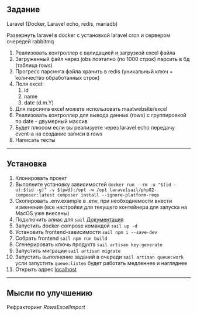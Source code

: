 
## Задание

Laravel (Docker, Laravel echo, redis, mariadb)

Развернуть laravel в docker с установкой laravel cron и сервером очередей rabbitmq

1. Реализовать контроллер с валидацией и загрузкой excel файла
2. Загруженный файл через jobs поэтапно (по 1000 строк) парсить в бд (таблица rows)
3. Прогресс парсинга файла хранить в redis (уникальный ключ + количество обработанных строк)
4. Поля excel:
   1. id
   2. name
   3. date (d.m.Y)
5. Для парсинга excel можете использовать maatwebsite/excel
6. Реализовать контроллер для вывода данных (rows) с группировкой по date - двумерный массив
7. Будет плюсом если вы реализуете через laravel echo передачу event-а на создание записи в rows
8. Написать тесты

---

## Установка

1. Клонировать проект
2. Выполните установку зависимостей ```docker run --rm -u "$(id -u):$(id -g)" -v $(pwd):/opt -w /opt laravelsail/php82-composer:latest composer install --ignore-platform-reqs```
3. Скопировать .env.example в .env, при необходиемости внести изменения (все настройки для текущего контейнера для запуска на MacOS уже внесены)
4. Подключить алиас для ```sail``` [Документация](https://laravel.com/docs/10.x/sail#configuring-a-shell-alias)
5. Запустить docker-compose командой ```sail up -d```
6. Установить frontend-зависимости ```sail npm i --save-dev```
7. Собрать frontend ```sail npm run build```
8. Сгенерировать ключь продукта ```sail artisan key:generate```
9. Запустить миграции ```sail artisan migrate```
10. Запустить выполнение заданий в очереди ```sail artisan queue:work``` усли запустить ```queue:listen``` будет работать медленнее и нагляднее
11. Открыть адрес [localhost](http://localhost)

---

## Мысли по улучшению

Рефракторинг _RowsExcelImport_
